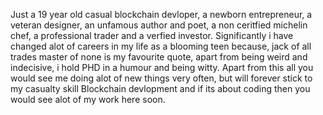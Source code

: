 Just a 19 year old casual blockchain devloper, a newborn entrepreneur, a veteran designer, an unfamous author and poet, a non ceritfied michelin chef, a professional trader and a verfied investor.
Significantly i have changed alot of careers in my life as a blooming teen because, jack of all trades master of none is my favourite quote, apart from being weird and indecisive, i hold PHD in a humour and being witty.
Apart from this all you would see me doing alot of new things very often, but will forever stick to my casualty skill Blockchain devlopment and if its about coding then you would see alot of my work here soon.
